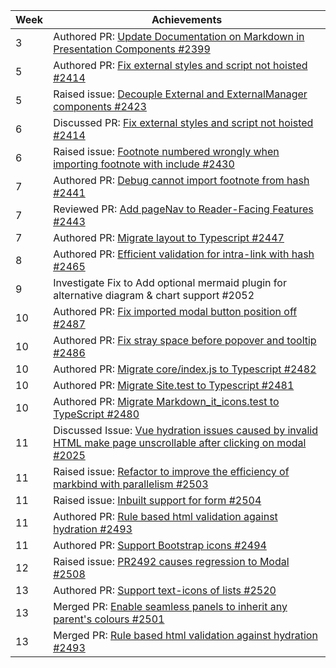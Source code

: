 | Week | Achievements |
| ---- | ------------ |
| 3 | Authored PR: [Update Documentation on Markdown in Presentation Components #2399](https://github.com/MarkBind/markbind/pull/2399) |
| 5 | Authored PR: [Fix external styles and script not hoisted #2414](https://github.com/MarkBind/markbind/pull/2414) |
| 5 | Raised issue: [Decouple External and ExternalManager components #2423](https://github.com/MarkBind/markbind/issues/2423) |
| 6 | Discussed PR: [Fix external styles and script not hoisted #2414](https://github.com/MarkBind/markbind/pull/2414) |
| 6 | Raised issue: [Footnote numbered wrongly when importing footnote with include #2430](https://github.com/MarkBind/markbind/issues/2430) |
| 7 | Authored PR: [Debug cannot import footnote from hash #2441](https://github.com/MarkBind/markbind/pull/2441) |
| 7 | Reviewed PR: [Add pageNav to Reader-Facing Features #2443](https://github.com/MarkBind/markbind/pull/2443) |
| 7 | Authored PR: [Migrate layout to Typescript #2447](https://github.com/MarkBind/markbind/pull/2447) |
| 8 | Authored PR: [Efficient validation for intra-link with hash #2465](https://github.com/MarkBind/markbind/pull/2465) |
| 9 | Investigate Fix to Add optional mermaid plugin for alternative diagram & chart support #2052| 
| 10 | Authored PR: [Fix imported modal button position off #2487](https://github.com/MarkBind/markbind/pull/2487) |
| 10 | Authored PR: [Fix stray space before popover and tooltip #2486](https://github.com/MarkBind/markbind/pull/2486) |
| 10 | Authored PR: [Migrate core/index.js to Typescript #2482](https://github.com/MarkBind/markbind/pull/2482) |
| 10 | Authored PR: [Migrate Site.test to Typescript #2481](https://github.com/MarkBind/markbind/pull/2481) |
| 10 | Authored PR: [Migrate Markdown_it_icons.test to TypeScript #2480](https://github.com/MarkBind/markbind/pull/2480) |
| 11 | Discussed Issue: [Vue hydration issues caused by invalid HTML make page unscrollable after clicking on modal #2025](https://github.com/MarkBind/markbind/issues/2025) |
| 11 | Raised issue: [Refactor to improve the efficiency of markbind with parallelism #2503](https://github.com/MarkBind/markbind/issues/2503) |
| 11 | Raised issue: [Inbuilt support for form #2504](https://github.com/MarkBind/markbind/issues/2504) |
| 11 | Authored PR: [Rule based html validation against hydration #2493](https://github.com/MarkBind/markbind/pull/2493) |
| 11 | Authored PR: [Support Bootstrap icons #2494](https://github.com/MarkBind/markbind/pull/2494) |
| 12 | Raised issue: [PR2492 causes regression to Modal #2508](https://github.com/MarkBind/markbind/issues/2508) |
| 13 | Authored PR: [Support text-icons of lists #2520](https://github.com/MarkBind/markbind/pull/2520) |
| 13 | Merged PR: [Enable seamless panels to inherit any parent's colours #2501](https://github.com/MarkBind/markbind/pull/2501) |
| 13 | Merged PR: [Rule based html validation against hydration #2493](https://github.com/MarkBind/markbind/pull/2493) |
